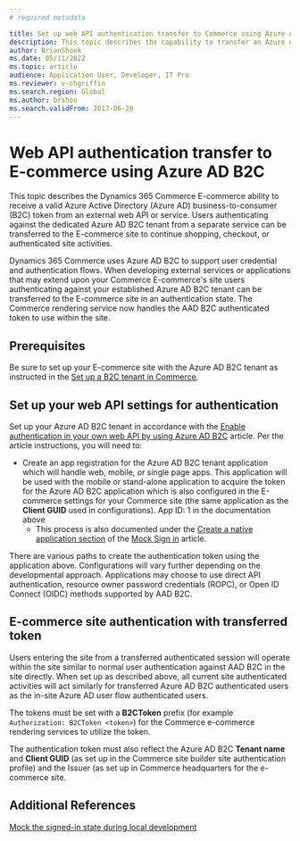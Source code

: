 ```yaml
---
# required metadata

title: Set up web API authentication transfer to Commerce using Azure Active Directory B2C
description: This topic describes the capability to transfer an Azure Active Directory business-to-consumer (B2C) token to the e-commerce service from a user's web API.
author: BrianShook
ms.date: 05/11/2022
ms.topic: article
audience: Application User, Developer, IT Pro
ms.reviewer: v-chgriffin
ms.search.region: Global
ms.author: brshoo
ms.search.validFrom: 2017-06-20
---
```


# Web API authentication transfer to E-commerce using Azure AD B2C

This topic describes the Dynamics 365 Commerce E-commerce ability to receive a valid Azure Active Directory (Azure AD) business-to-consumer (B2C) token from an external web API or service. Users authenticating against the dedicated Azure AD B2C tenant from a separate service can be transferred to the E-commerce site to continue shopping, checkout, or authenticated site activities.

Dynamics 365 Commerce uses Azure AD B2C to support user credential and authentication flows. When developing external services or applications that may extend upon your Commerce E-commerce's site users authenticating against your established Azure AD B2C tenant can be transferred to the E-commerce site in an authentication state. The Commerce rendering service now handles the AAD B2C authenticated token to use within the site. 

## Prerequisites

Be sure to set up your E-commerce site with the Azure AD B2C tenant as instructed in the [Set up a B2C tenant in Commerce](../set-up-b2c-tenant.md).

## Set up your web API settings for authentication

Set up your Azure AD B2C tenant in accordance with the [Enable authentication in your own web API by using Azure AD B2C](/azure/active-directory-b2c/enable-authentication-web-api) article. Per the article instructions, you will need to:

- Create an app registration for the Azure AD B2C tenant application which will handle web, mobile, or single page apps. This application will be used with the mobile or stand-alone application to acquire the token for the Azure AD B2C application which is also configured in the E-commerce settings for your Commerce site (the same application as the **Client GUID** used in configurations). App ID: 1 in the documentation above
  - This process is also documented under the [Create a native application section](mock-sign-in.md#create-a-native-application) of the [Mock Sign in](mock-sign-in.md) article.

There are various paths to create the authentication token using the application above. Configurations will vary further depending on the developmental approach.  Applications may choose to use direct API authentication, resource owner password credentials (ROPC), or Open ID Connect (OIDC) methods supported by AAD B2C. 

## E-commerce site authentication with transferred token

Users entering the site from a transferred authenticated session will operate within the site similar to normal user authentication against AAD B2C in the site directly. When set up as described above, all current site authenticated activities will act similarly for transferred Azure AD B2C authenticated users as the in-site Azure AD user flow authenticated users.

The tokens must be set with a **B2CToken** prefix (for example `Authorization: B2CToken <token>`) for the Commerce e-commerce rendering services to utilize the token.

The authentication token must also reflect the Azure AD B2C **Tenant name** and **Client GUID** (as set up in the Commerce site builder site authentication profile) and the Issuer (as set up in Commerce headquarters for the e-commerce site. 

## Additional References

[Mock the signed-in state during local development](mock-sign-in.md)
